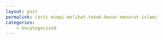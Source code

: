 ```yaml
---
layout: post
permalink: /arti-mimpi-melihat-tokek-besar-menurut-islam/
categories:
    - Uncategorized
---
```



